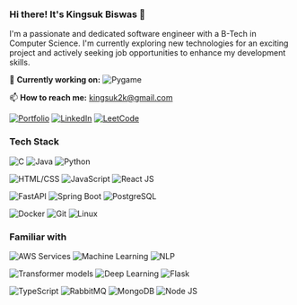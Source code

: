 ### Hi there! It's Kingsuk Biswas 👋

I'm a passionate and dedicated software engineer with a B-Tech in Computer Science. I'm currently exploring new technologies for an exciting project and actively seeking job opportunities to enhance my development skills.

🌱 **Currently working on:**  ![Pygame](https://img.shields.io/badge/Learning%20game%20development%20Pygame-3776AB?style=for-the-badge&logo=python&logoColor=white)

📫 **How to reach me:** kingsuk2k@gmail.com 

[![Portfolio](https://img.shields.io/badge/Portfolio-000000?style=for-the-badge&logo=prometheus&labelColor=white)](https://kingsuk-biswas.onrender.com)
[![LinkedIn](https://img.shields.io/badge/LinkedIn-0077B5?style=for-the-badge&logo=linkedin&logoColor=white)](https://www.linkedin.com/in/kingsuk-biswas/)
[![LeetCode](https://img.shields.io/badge/LeetCode-FFA116?style=for-the-badge&logo=leetcode&logoColor=black)](https://leetcode.com/kingsuk2k/)

<div align="left">
  <h3>Tech Stack</h3>
  <p>
    <img src="https://img.shields.io/badge/C-00599C?style=for-the-badge&logo=c&logoColor=white" alt="C">
    <img src="https://img.shields.io/badge/Java-007396?style=for-the-badge&logo=java&logoColor=white" alt="Java">
    <img src="https://img.shields.io/badge/Python-3776AB?style=for-the-badge&logo=python&logoColor=white" alt="Python">
  </p>
  <p>
    <img src="https://img.shields.io/badge/HTML/CSS-E34F26?style=for-the-badge&logo=html5&logoColor=white" alt="HTML/CSS">
    <img src="https://img.shields.io/badge/JavaScript-F7DF1E?style=for-the-badge&logo=javascript&logoColor=black" alt="JavaScript">
    <img src="https://img.shields.io/badge/React%20JS-61DAFB?style=for-the-badge&logo=react&logoColor=black" alt="React JS">
  </p>
  <p>
    <img src="https://img.shields.io/badge/FastAPI-009688?style=for-the-badge&logo=fastapi&logoColor=white" alt="FastAPI">
    <img src="https://img.shields.io/badge/Spring%20Boot-6DB33F?style=for-the-badge&logo=spring-boot&logoColor=white" alt="Spring Boot">
    <img src="https://img.shields.io/badge/PostgreSQL-336791?style=for-the-badge&logo=postgresql&logoColor=white" alt="PostgreSQL">
  </p>
  <p>
    <img src="https://img.shields.io/badge/Docker-2496ED?style=for-the-badge&logo=docker&logoColor=white" alt="Docker">
    <img src="https://img.shields.io/badge/Git-F05032?style=for-the-badge&logo=git&logoColor=white" alt="Git">
    <img src="https://img.shields.io/badge/Linux-FCC624?style=for-the-badge&logo=linux&logoColor=black" alt="Linux">
  </p>
</div>

<div align="left">
  <h3>Familiar with</h3>
  <p>
    <img src="https://img.shields.io/badge/AWS%20Services-232F3E?style=for-the-badge&logo=amazon-aws&logoColor=white" alt="AWS Services">
    <img src="https://img.shields.io/badge/Machine%20Learning-FC7925?style=for-the-badge" alt="Machine Learning">
    <img src="https://img.shields.io/badge/NLP-405DE6?style=for-the-badge" alt="NLP">
  </p>
  <p>
    <img src="https://img.shields.io/badge/Transformer%20models-FFD43B?style=for-the-badge" alt="Transformer models">
    <img src="https://img.shields.io/badge/Deep%20Learning-FF6F61?style=for-the-badge" alt="Deep Learning">
    <img src="https://img.shields.io/badge/Flask-000000?style=for-the-badge&logo=flask&logoColor=white" alt="Flask">
  </p>
  <p>
    <img src="https://img.shields.io/badge/TypeScript-3178C6?style=for-the-badge&logo=typescript&logoColor=white" alt="TypeScript">
    <img src="https://img.shields.io/badge/RabbitMQ-FF6600?style=for-the-badge&logo=rabbitmq&logoColor=white" alt="RabbitMQ">
    <img src="https://img.shields.io/badge/MongoDB-47A248?style=for-the-badge&logo=mongodb&logoColor=white" alt="MongoDB">
    <img src="https://img.shields.io/badge/Node%20JS-339933?style=for-the-badge&logo=node.js&logoColor=white" alt="Node JS">
  </p>
</div>
